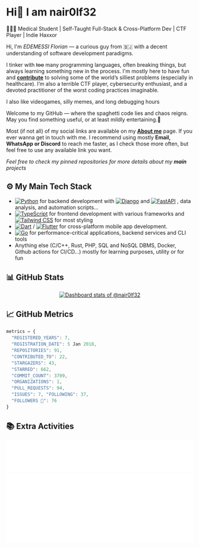 # Hi👾 I am nair0lf32

👨🏿‍💻 Medical Student | Self-Taught Full-Stack & Cross-Platform Dev | CTF Player | Indie Haxxor

Hi, I'm *EDEMESSI Florian* — a curious guy from 🇧🇯 with a decent understanding of software development paradigms.

I tinker with ~~too~~ many programming languages, often breaking things, but always learning something new in the process. I'm mostly here to have fun and **[contribute](https://ossrank.com/c/46498)** to solving some of the world’s silliest problems (especially in healthcare). I’m also a terrible CTF player, cybersecurity enthusiast, and a devoted practitioner of the worst coding practices imaginable.

I also like videogames, silly memes, and long debugging hours

Welcome to my GitHub — where the spaghetti code lies and chaos reigns. May you find something useful, or at least mildly entertaining.🍝

Most (if not all) of my social links are available on my **[About me](https://about.me/florian_edemessi)** page. If you ever wanna get in touch with me. I recommend using mostly **Email, WhatsApp or Discord** to reach me faster, as I check those more often, but feel free to use any available link you want.

*Feel free to check my pinned repositories for more details about my **main** projects*

## ⚙️ My Main Tech Stack

- [![Python](https://img.shields.io/badge/Python-3776AB?logo=python&logoColor=fff)](https://www.python.org/) for backend development with
[![Django](https://img.shields.io/badge/Django-%23092E20.svg?logo=django&logoColor=white)](https://www.djangoproject.com/) and
[![FastAPI](https://img.shields.io/badge/FastAPI-009688?logo=fastapi&logoColor=fff)](https://fastapi.tiangolo.com/) , data analysis, and automation scripts...
- [![TypeScript](https://img.shields.io/badge/TypeScript-3178C6?logo=typescript&logoColor=fff)](https://www.typescriptlang.org/) for frontend development with various frameworks and [![Tailwind CSS](https://img.shields.io/badge/Tailwind_CSS-38B2AC?logo=tailwindcss&logoColor=fff)](#) for most styling
- [![Dart](https://img.shields.io/badge/Dart-0175C2?logo=dart&logoColor=fff)](https://dart.dev/) / [![Flutter](https://img.shields.io/badge/Flutter-02569B?logo=flutter&logoColor=fff)](https://flutter.dev/) for cross-platform mobile app development.
- [![Go](https://img.shields.io/badge/Go-00ADD8?logo=go&logoColor=fff)](https://go.dev/) for performance-critical applications, backend services and CLI tools
- Anything else (C/C++, Rust, PHP, SQL and NoSQL DBMS, Docker, Github actions for CI/CD...) mostly for learning purposes, utility or for fun


## 📊 GitHub Stats

<a href="https://next.ossinsight.io/widgets/official/compose-user-dashboard-stats?user_id=35136136" target="_blank" style="display: block" align="center">
  <picture>
    <source media="(prefers-color-scheme: dark)" srcset="https://next.ossinsight.io/widgets/official/compose-user-dashboard-stats/thumbnail.png?user_id=35136136&image_size=auto&color_scheme=dark" width="771" height="auto">
    <img alt="Dashboard stats of @nair0lf32" src="https://next.ossinsight.io/widgets/official/compose-user-dashboard-stats/thumbnail.png?user_id=35136136&image_size=auto&color_scheme=light" width="771" height="auto">
  </picture>
</a>

## 📈 GitHub Metrics

```javascript
metrics = {
  "REGISTERED_YEARS": 7,
  "REGISTRATION_DATE": 5 Jan 2018,
  "REPOSITORIES": 91,
  "CONTRIBUTED_TO": 22,
  "STARGAZERS": 43,
  "STARRED": 662,
  "COMMIT_COUNT": 3709,
  "ORGANIZATIONS": 1,
  "PULL_REQUESTS": 94,
  "ISSUES": 7, "FOLLOWING": 37,
  "FOLLOWERS 💛": 76
}
```

## 📚 Extra Activities

<img src="https://github.com/nair0lf32/nair0lf32/blob/main/.cache/nairolf-music.svg">
<img src="https://github.com/nair0lf32/nair0lf32/blob/main/.cache/nairolf-anilist.svg">
